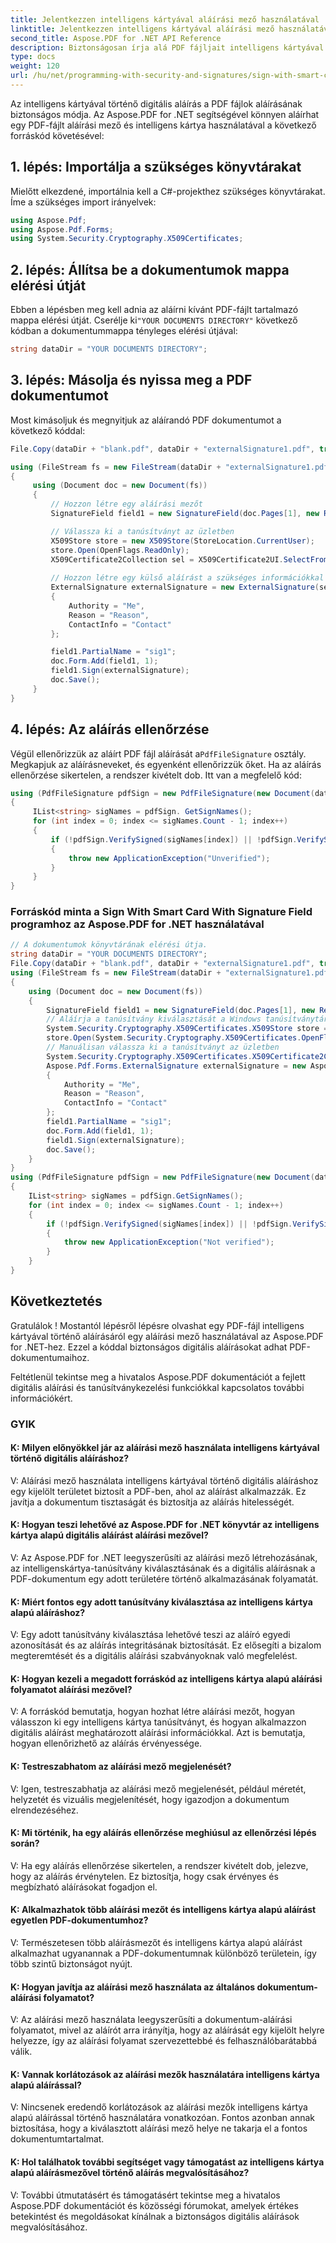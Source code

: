 ```yaml
---
title: Jelentkezzen intelligens kártyával aláírási mező használatával
linktitle: Jelentkezzen intelligens kártyával aláírási mező használatával
second_title: Aspose.PDF for .NET API Reference
description: Biztonságosan írja alá PDF fájljait intelligens kártyával az Aspose.PDF for .NET segítségével.
type: docs
weight: 120
url: /hu/net/programming-with-security-and-signatures/sign-with-smart-card-using-signature-field/
---
```

Az intelligens kártyával történő digitális aláírás a PDF fájlok aláírásának biztonságos módja. Az Aspose.PDF for .NET segítségével könnyen aláírhat egy PDF-fájlt aláírási mező és intelligens kártya használatával a következő forráskód követésével:

## 1. lépés: Importálja a szükséges könyvtárakat

Mielőtt elkezdené, importálnia kell a C#-projekthez szükséges könyvtárakat. Íme a szükséges import irányelvek:

```csharp
using Aspose.Pdf;
using Aspose.Pdf.Forms;
using System.Security.Cryptography.X509Certificates;
```

## 2. lépés: Állítsa be a dokumentumok mappa elérési útját

 Ebben a lépésben meg kell adnia az aláírni kívánt PDF-fájlt tartalmazó mappa elérési útját. Cserélje ki`"YOUR DOCUMENTS DIRECTORY"` következő kódban a dokumentummappa tényleges elérési útjával:

```csharp
string dataDir = "YOUR DOCUMENTS DIRECTORY";
```

## 3. lépés: Másolja és nyissa meg a PDF dokumentumot

Most kimásoljuk és megnyitjuk az aláírandó PDF dokumentumot a következő kóddal:

```csharp
File.Copy(dataDir + "blank.pdf", dataDir + "externalSignature1.pdf", true);

using (FileStream fs = new FileStream(dataDir + "externalSignature1.pdf", FileMode.Open, FileAccess.ReadWrite))
{
     using (Document doc = new Document(fs))
     {
         // Hozzon létre egy aláírási mezőt
         SignatureField field1 = new SignatureField(doc.Pages[1], new Rectangle(100, 400, 10, 10));

         // Válassza ki a tanúsítványt az üzletben
         X509Store store = new X509Store(StoreLocation.CurrentUser);
         store.Open(OpenFlags.ReadOnly);
         X509Certificate2Collection sel = X509Certificate2UI.SelectFromCollection(store.Certificates, null, null, X509SelectionFlag.SingleSelection);
        
         // Hozzon létre egy külső aláírást a szükséges információkkal
         ExternalSignature externalSignature = new ExternalSignature(sel[0])
         {
             Authority = "Me",
             Reason = "Reason",
             ContactInfo = "Contact"
         };

         field1.PartialName = "sig1";
         doc.Form.Add(field1, 1);
         field1.Sign(externalSignature);
         doc.Save();
     }
}
```

## 4. lépés: Az aláírás ellenőrzése

 Végül ellenőrizzük az aláírt PDF fájl aláírását a`PdfFileSignature` osztály. Megkapjuk az aláírásneveket, és egyenként ellenőrizzük őket. Ha az aláírás ellenőrzése sikertelen, a rendszer kivételt dob. Itt van a megfelelő kód:

```csharp
using (PdfFileSignature pdfSign = new PdfFileSignature(new Document(dataDir + "externalSignature1.pdf")))
{
     IList<string> sigNames = pdfSign. GetSignNames();
     for (int index = 0; index <= sigNames.Count - 1; index++)
     {
         if (!pdfSign.VerifySigned(sigNames[index]) || !pdfSign.VerifySignature(sigNames[index]))
         {
             throw new ApplicationException("Unverified");
         }
     }
}
```

### Forráskód minta a Sign With Smart Card With Signature Field programhoz az Aspose.PDF for .NET használatával 
```csharp
// A dokumentumok könyvtárának elérési útja.
string dataDir = "YOUR DOCUMENTS DIRECTORY";
File.Copy(dataDir + "blank.pdf", dataDir + "externalSignature1.pdf", true);
using (FileStream fs = new FileStream(dataDir + "externalSignature1.pdf", FileMode.Open, FileAccess.ReadWrite))
{
	using (Document doc = new Document(fs))
	{
		SignatureField field1 = new SignatureField(doc.Pages[1], new Rectangle(100, 400, 10, 10));
		// Aláírja a tanúsítvány kiválasztását a Windows tanúsítványtárolójában
		System.Security.Cryptography.X509Certificates.X509Store store = new System.Security.Cryptography.X509Certificates.X509Store(System.Security.Cryptography.X509Certificates.StoreLocation.CurrentUser);
		store.Open(System.Security.Cryptography.X509Certificates.OpenFlags.ReadOnly);
		// Manuálisan válassza ki a tanúsítványt az üzletben
		System.Security.Cryptography.X509Certificates.X509Certificate2Collection sel = System.Security.Cryptography.X509Certificates.X509Certificate2UI.SelectFromCollection(store.Certificates, null, null, System.Security.Cryptography.X509Certificates.X509SelectionFlag.SingleSelection);
		Aspose.Pdf.Forms.ExternalSignature externalSignature = new Aspose.Pdf.Forms.ExternalSignature(sel[0])
		{
			Authority = "Me",
			Reason = "Reason",
			ContactInfo = "Contact"
		};
		field1.PartialName = "sig1";
		doc.Form.Add(field1, 1);
		field1.Sign(externalSignature);
		doc.Save();
	}
}
using (PdfFileSignature pdfSign = new PdfFileSignature(new Document(dataDir + "externalSignature1.pdf")))
{
	IList<string> sigNames = pdfSign.GetSignNames();
	for (int index = 0; index <= sigNames.Count - 1; index++)
	{
		if (!pdfSign.VerifySigned(sigNames[index]) || !pdfSign.VerifySignature(sigNames[index]))
		{
			throw new ApplicationException("Not verified");
		}
	}
}
```

## Következtetés

Gratulálok ! Mostantól lépésről lépésre olvashat egy PDF-fájl intelligens kártyával történő aláírásáról egy aláírási mező használatával az Aspose.PDF for .NET-hez. Ezzel a kóddal biztonságos digitális aláírásokat adhat PDF-dokumentumaihoz.

Feltétlenül tekintse meg a hivatalos Aspose.PDF dokumentációt a fejlett digitális aláírási és tanúsítványkezelési funkciókkal kapcsolatos további információkért.

### GYIK

#### K: Milyen előnyökkel jár az aláírási mező használata intelligens kártyával történő digitális aláíráshoz?

V: Aláírási mező használata intelligens kártyával történő digitális aláíráshoz egy kijelölt területet biztosít a PDF-ben, ahol az aláírást alkalmazzák. Ez javítja a dokumentum tisztaságát és biztosítja az aláírás hitelességét.

#### K: Hogyan teszi lehetővé az Aspose.PDF for .NET könyvtár az intelligens kártya alapú digitális aláírást aláírási mezővel?

V: Az Aspose.PDF for .NET leegyszerűsíti az aláírási mező létrehozásának, az intelligenskártya-tanúsítvány kiválasztásának és a digitális aláírásnak a PDF-dokumentum egy adott területére történő alkalmazásának folyamatát.

#### K: Miért fontos egy adott tanúsítvány kiválasztása az intelligens kártya alapú aláíráshoz?

V: Egy adott tanúsítvány kiválasztása lehetővé teszi az aláíró egyedi azonosítását és az aláírás integritásának biztosítását. Ez elősegíti a bizalom megteremtését és a digitális aláírási szabványoknak való megfelelést.

#### K: Hogyan kezeli a megadott forráskód az intelligens kártya alapú aláírási folyamatot aláírási mezővel?

V: A forráskód bemutatja, hogyan hozhat létre aláírási mezőt, hogyan válasszon ki egy intelligens kártya tanúsítványt, és hogyan alkalmazzon digitális aláírást meghatározott aláírási információkkal. Azt is bemutatja, hogyan ellenőrizhető az aláírás érvényessége.

#### K: Testreszabhatom az aláírási mező megjelenését?

V: Igen, testreszabhatja az aláírási mező megjelenését, például méretét, helyzetét és vizuális megjelenítését, hogy igazodjon a dokumentum elrendezéséhez.

#### K: Mi történik, ha egy aláírás ellenőrzése meghiúsul az ellenőrzési lépés során?

V: Ha egy aláírás ellenőrzése sikertelen, a rendszer kivételt dob, jelezve, hogy az aláírás érvénytelen. Ez biztosítja, hogy csak érvényes és megbízható aláírásokat fogadjon el.

#### K: Alkalmazhatok több aláírási mezőt és intelligens kártya alapú aláírást egyetlen PDF-dokumentumhoz?

V: Természetesen több aláírásmezőt és intelligens kártya alapú aláírást alkalmazhat ugyanannak a PDF-dokumentumnak különböző területein, így több szintű biztonságot nyújt.

#### K: Hogyan javítja az aláírási mező használata az általános dokumentum-aláírási folyamatot?

V: Az aláírási mező használata leegyszerűsíti a dokumentum-aláírási folyamatot, mivel az aláírót arra irányítja, hogy az aláírását egy kijelölt helyre helyezze, így az aláírási folyamat szervezettebbé és felhasználóbarátabbá válik.

#### K: Vannak korlátozások az aláírási mezők használatára intelligens kártya alapú aláírással?

V: Nincsenek eredendő korlátozások az aláírási mezők intelligens kártya alapú aláírással történő használatára vonatkozóan. Fontos azonban annak biztosítása, hogy a kiválasztott aláírási mező helye ne takarja el a fontos dokumentumtartalmat.

#### K: Hol találhatok további segítséget vagy támogatást az intelligens kártya alapú aláírásmezővel történő aláírás megvalósításához?

V: További útmutatásért és támogatásért tekintse meg a hivatalos Aspose.PDF dokumentációt és közösségi fórumokat, amelyek értékes betekintést és megoldásokat kínálnak a biztonságos digitális aláírások megvalósításához.
